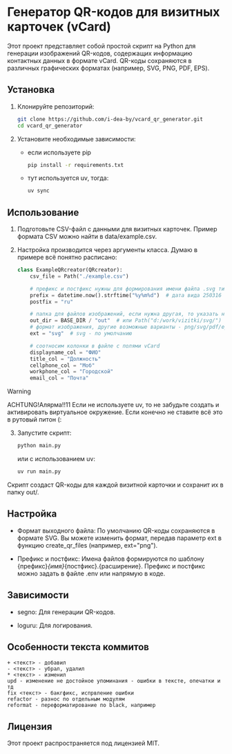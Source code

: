 # Генератор QR-кодов для визитных карточек (vCard)

Этот проект представляет собой простой скрипт на Python для генерации изображений QR-кодов, содержащих информацию контактных данных в формате vCard. QR-коды сохраняются в различных графических форматах (например, SVG, PNG, PDF, EPS).

## Установка

1. Клонируйте репозиторий:

   ```bash
   git clone https://github.com/i-dea-by/vcard_qr_generator.git
   cd vcard_qr_generator
   ```

2. Установите необходимые зависимости:

    - если используете pip
        ```bash
        pip install -r requirements.txt
        ```
    - тут используется uv, тогда:
        ```bash
        uv sync
        ```


## Использование

1. Подготовьте CSV-файл с данными для визитных карточек. Пример формата CSV можно найти в data/example.csv.

2. Настройка производится через аргументы класса. Думаю в примере всё понятно расписано:

    ```python
    class ExampleQRcreator(QRcreator):
        csv_file = Path("./example.csv")

        # префикс и постфикс нужны для формирования имени файла .svg типа: OUT_DIR/231015_FIO_ru.svg
        prefix = datetime.now().strftime("%y%m%d")  # дата вида 250316
        postfix = "ru"

        # папка для файлов изображений, если нужна другая, то указать напрямую
        out_dir = BASE_DIR / "out"  # или Path("d:/work/vizitki/svg/")
        # формат изображения, другие возможные варианты - png/svg/pdf/eps
        ext = "svg"  # svg - по умолчанию

        # соотносим колонки в файле с полями vCard
        displayname_col = "ФИО"
        title_col = "Должность"
        cellphone_col = "Моб"
        workphone_col = "Городской"
        email_col = "Почта"
    ```

> [!WARNING]
> ACHTUNG!Алярма!!11 Если не используете uv, то не забудьте создать и активировать виртуальное окружение. Если конечно не ставите всё это в рутовый питон (:
3. Запустите скрипт:

    ```bash
    python main.py
    ```

    или с использованием uv:

    ```bash
    uv run main.py
    ```

Скрипт создаст QR-коды для каждой визитной карточки и сохранит их в папку out/.


## Настройка

- Формат выходного файла: По умолчанию QR-коды сохраняются в формате SVG. Вы можете изменить формат, передав параметр ext в функцию create_qr_files (например, ext="png").

- Префикс и постфикс: Имена файлов формируются по шаблону {префикс}_{имя}_{постфикс}.{расширение}. Префикс и постфикс можно задать в файле .env или напрямую в коде.


## Зависимости

- segno: Для генерации QR-кодов.

- loguru: Для логирования.


## Особенности текста коммитов

```
+ <текст> - добавил
- <текст> - убрал, удалил
* <текст> - изменил
upd - изменение не достойное упоминания - ошибки в тексте, опечатки и тд
fix <текст> - бакгфикс, испрвление ошибки
refactor - разнос по отдельным модулям
reformat - переформатирование по black, например
```

## Лицензия

Этот проект распространяется под лицензией MIT.
